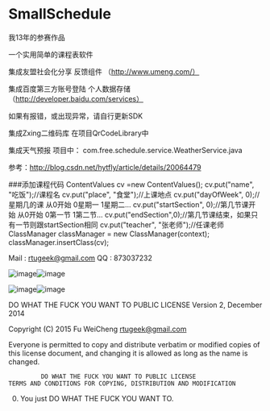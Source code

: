 SmallSchedule
=============
我13年的参赛作品

一个实用简单的课程表软件

集成友盟社会化分享 反馈组件 （http://www.umeng.com/）

集成百度第三方账号登陆 个人数据存储 （http://developer.baidu.com/services）

如果有报错，或出现异常，请自行更新SDK

集成Zxing二维码库 在项目QrCodeLibrary中

集成天气预报 项目中： com.free.schedule.service.WeatherService.java

参考：http://blog.csdn.net/hytfly/article/details/20064479

###添加课程代码
    ContentValues cv =new ContentValues();
    cv.put("name", "吃饭");//课程名
    cv.put("place", "食堂");//上课地点
    cv.put("dayOfWeek", 0);//星期几的课 从0开始 0星期一 1星期二...
    cv.put("startSection", 0);//第几节课开始  从0开始 0第一节 1第二节...
    cv.put("endSection",0);//第几节课结束，如果只有一节则跟startSection相同
    cv.put("teacher", "张老师");//任课老师
    ClassManager classManager = new ClassManager(context);
    classManager.insertClass(cv);

Mail : rtugeek@gmail.com
QQ : 873037232

 ![image](https://github.com/rtugeek/SmallSchedule/blob/master/Pic/0.png)![image](https://github.com/rtugeek/SmallSchedule/blob/master/Pic/1.png)

![image](https://github.com/rtugeek/SmallSchedule/blob/master/Pic/2.png)![image](https://github.com/rtugeek/SmallSchedule/blob/master/Pic/3.png)

  DO WHAT THE FUCK YOU WANT TO PUBLIC LICENSE
                     Version 2, December 2014

  Copyright (C) 2015 Fu WeiCheng <rtugeek@gmail.com>

  Everyone is permitted to copy and distribute verbatim or modified
  copies of this license document, and changing it is allowed as long
  as the name is changed.

             DO WHAT THE FUCK YOU WANT TO PUBLIC LICENSE
    TERMS AND CONDITIONS FOR COPYING, DISTRIBUTION AND MODIFICATION

   0. You just DO WHAT THE FUCK YOU WANT TO.


